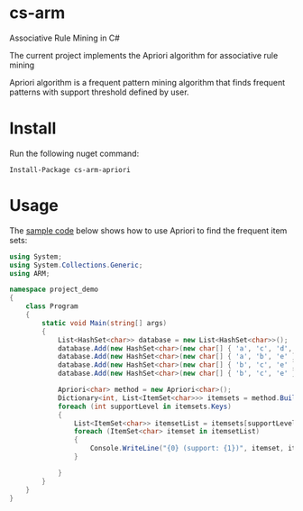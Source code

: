 # cs-arm

Associative Rule Mining in C#

The current project implements the Apriori algorithm for associative rule mining

Apriori algorithm is a frequent pattern mining algorithm that finds frequent patterns with support threshold defined by user.

# Install

Run the following nuget command:

```
Install-Package cs-arm-apriori
```

# Usage

The [sample code](project-demo/Program.cs) below shows how to use Apriori to find the frequent item sets:

```cs 
using System;
using System.Collections.Generic;
using ARM;

namespace project_demo
{
    class Program
    {
        static void Main(string[] args)
        {
            List<HashSet<char>> database = new List<HashSet<char>>();
            database.Add(new HashSet<char>(new char[] { 'a', 'c', 'd', 'e' }));
            database.Add(new HashSet<char>(new char[] { 'a', 'b', 'e' }));
            database.Add(new HashSet<char>(new char[] { 'b', 'c', 'e' }));
            database.Add(new HashSet<char>(new char[] { 'b', 'c', 'e' }));

            Apriori<char> method = new Apriori<char>();
            Dictionary<int, List<ItemSet<char>>> itemsets = method.BuildFreqItemSet(database, new List<char>() { 'a', 'b', 'c', 'd', 'e' }, 2);
            foreach (int supportLevel in itemsets.Keys)
            {
                List<ItemSet<char>> itemsetList = itemsets[supportLevel];
                foreach (ItemSet<char> itemset in itemsetList)
                {
                    Console.WriteLine("{0} (support: {1})", itemset, itemset.SupportLevel);
                }

            }
        }
    }
}
```
